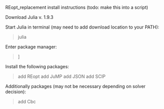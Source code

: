 REopt_replacement install instructions (todo: make this into a script)

Download Julia v. 1.9.3

Start Julia in terminal (may need to add download location to your PATH):
> julia

Enter package manager:
> ]

Install the following packages:
> add REopt
> add JuMP
> add JSON
> add SCIP

Additionally packages (may not be necessary depending on solver decision):
> add Cbc